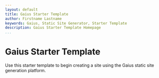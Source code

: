 ```yaml
---
layout: default
title: Gaius Starter Template
author: Firstname Lastname
keywords: Gaius, Static Site Generator, Starter Template
description: Gaius Starter Template Homepage
...
```


# Gaius Starter Template

Use this starter template to begin creating a site using the Gaius static site generation platform.
